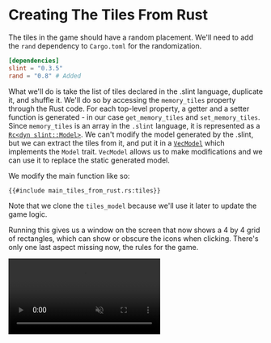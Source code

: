 # Creating The Tiles From Rust

The tiles in the game should have a random placement. We'll need to add the `rand` dependency to
`Cargo.toml` for the randomization.

```toml
[dependencies]
slint = "0.3.5"
rand = "0.8" # Added
```

What we'll do is take the list of tiles declared in the .slint language, duplicate it, and shuffle it.
We'll do so by accessing the `memory_tiles` property through the Rust code. For each top-level property,
a getter and a setter function is generated - in our case `get_memory_tiles` and `set_memory_tiles`.
Since `memory_tiles` is an array in the `.slint` language, it is represented as a [`Rc<dyn slint::Model>`](https://slint-ui.com/docs/rust/slint/trait.model).
We can't modify the model generated by the .slint, but we can extract the tiles from it, and put it
in a [`VecModel`](https://slint-ui.com/docs/rust/slint/struct.vecmodel) which implements the `Model` trait.
`VecModel` allows us to make modifications and we can use it to replace the static generated model.

We modify the main function like so:

```rust,noplayground
{{#include main_tiles_from_rust.rs:tiles}}
```

Note that we clone the `tiles_model` because we'll use it later to update the game logic.

Running this gives us a window on the screen that now shows a 4 by 4 grid of rectangles, which can show or obscure
the icons when clicking. There's only one last aspect missing now, the rules for the game.

<video autoplay loop muted playsinline src="https://slint-ui.com/blog/memory-game-tutorial/creating-the-tiles-from-rust.mp4"></video>
